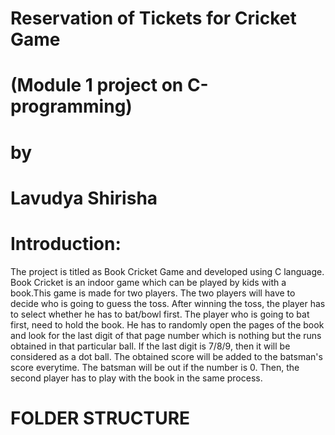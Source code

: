 # Reservation of Tickets for Cricket Game

# (Module 1 project on C-programming)

# by

# Lavudya Shirisha

# Introduction:

The project is titled as Book Cricket Game and developed using C language. Book Cricket is an indoor game which can be played by kids with a book.This game is made for two players. The two players will have to decide who is going to guess the toss. After winning the toss, the player has to select whether he has to bat/bowl first. The player who is going to bat first, need to hold the book. He has to randomly open the pages of the book and look for the last digit of that page number which is nothing but the runs obtained in that particular ball. If the last digit is 7/8/9, then it will be considered as a dot ball. The obtained score will be added to the batsman's score everytime. The batsman will be out if the number is 0. Then, the second player has to play with the book in the same process.

# FOLDER STRUCTURE




